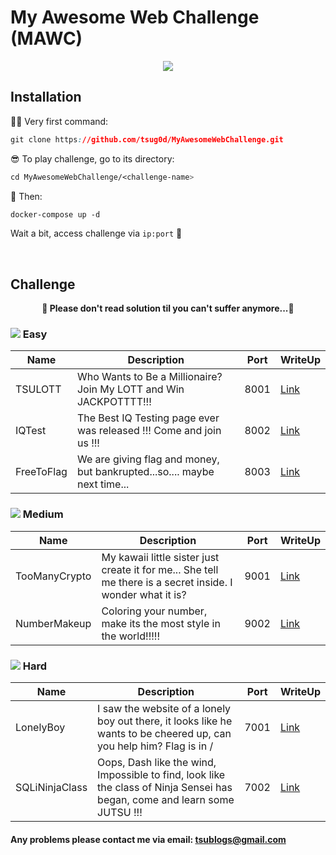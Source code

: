 # My Awesome Web Challenge (MAWC)

<p align="center">
  <img src="https://i.imgur.com/HT1TQFO.gif">
</p>


## Installation

🕵🏾 Very first command: 
```css
git clone https://github.com/tsug0d/MyAwesomeWebChallenge.git
```

😎 To play challenge, go to its directory:
```css
cd MyAwesomeWebChallenge/<challenge-name>
```

🤘 Then:
```css
docker-compose up -d
```

Wait a bit, access challenge via `ip:port` 🏁 


<br>

## Challenge


**<p align="center">🎉 Please don't read solution til you can't suffer anymore...🎉</p>**


### <img src="https://i.imgur.com/p5WFB8A.png"> Easy
| Name       | Description                                                                                       | Port | WriteUp |
|------------|---------------------------------------------------------------------------------------------------|------|---------|
| TSULOTT    | Who Wants to Be a Millionaire? Join My LOTT and Win JACKPOTTTT!!!                                 | 8001 | [Link](https://tsug0d.com/writeup/tsulott.txt)    |
| IQTest     | The Best IQ Testing page ever was released !!! Come and join us !!!                               | 8002 | [Link](https://tsug0d.com/writeup/iqtest.txt)    |
| FreeToFlag | We are giving flag and money, but bankrupted...so.... maybe next time...                          | 8003 | [Link](https://tsug0d.com/writeup/freetoflag.txt)    |




### <img src="https://i.imgur.com/jiFKi3q.png"> Medium
| Name          | Description                                                                                                 | Port | WriteUp |
|---------------|-------------------------------------------------------------------------------------------------------------|------|---------|
| TooManyCrypto | My kawaii little sister just create it for me... She tell me there is a secret inside. I wonder what it is? | 9001 | [Link](https://tsug0d.com/writeup/toomanycrypto.txt)    |
| NumberMakeup  | Coloring your number, make its the most style in the world!!!!!                                             | 9002 | [Link](https://tsug0d.com/writeup/numbermakeup.txt)    |




### <img src="https://i.imgur.com/XEuOoul.png"> Hard
| Name           | Description                                                                                                                | Port | WriteUp |
|----------------|----------------------------------------------------------------------------------------------------------------------------|------|---------|
| LonelyBoy      | I saw the website of a lonely boy out there, it looks like he wants to be cheered up, can you help him? Flag is in /       | 7001 | [Link](http://tsug0d.com/writeup/lonelyboy.txt)    |
| SQLiNinjaClass | Oops, Dash like the wind, Impossible to find, look like the class of Ninja Sensei has began, come and learn some JUTSU !!! | 7002 | [Link](http://tsug0d.com/writeup/sqlininjaclass.txt)    |

#### Any problems please contact me via email: <tsublogs@gmail.com>

